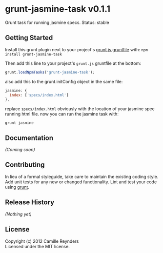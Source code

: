 # grunt-jasmine-task v0.1.1

Grunt task for running jasmine specs.
Status: stable

## Getting Started
Install this grunt plugin next to your project's [grunt.js gruntfile][getting_started] with: `npm install grunt-jasmine-task`

Then add this line to your project's `grunt.js` gruntfile at the bottom:

```javascript
grunt.loadNpmTasks('grunt-jasmine-task');
```

also add this to the grunt.initConfig object in the same file:

```javascript
jasmine: {
  index: ['specs/index.html']
},
```
replace ```specs/index.html``` obviously with the location of your jasmine spec running html file.
now you can run the jasmine task with:

```grunt jasmine```


[grunt]: https://github.com/cowboy/grunt
[getting_started]: https://github.com/cowboy/grunt/blob/master/docs/getting_started.md

## Documentation
_(Coming soon)_

## Contributing
In lieu of a formal styleguide, take care to maintain the existing coding style. Add unit tests for any new or changed functionality. Lint and test your code using [grunt][grunt].

## Release History
_(Nothing yet)_

## License
Copyright (c) 2012 Camille Reynders  
Licensed under the MIT license.
